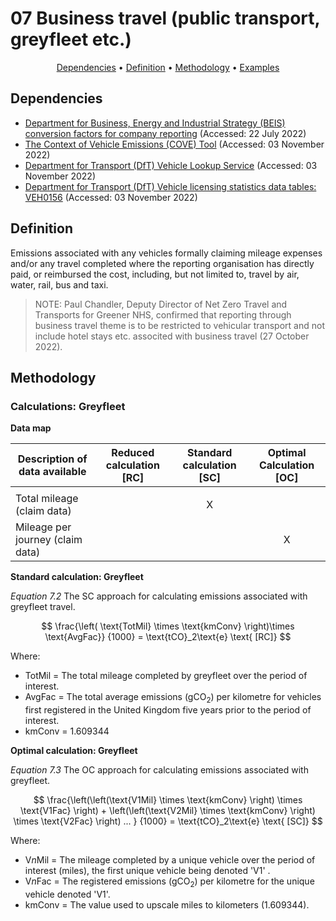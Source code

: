# 07 Business travel (public transport, greyfleet etc.)

<p align="center">
  <a href="#dependencies">Dependencies</a> •
  <a href="#definition">Definition</a> •
  <a href="#methodology">Methodology</a> •
  <a href="#examples">Examples</a>
</p>

## Dependencies

* [Department for Business, Energy and Industrial Strategy (BEIS) conversion factors for company reporting](https://www.gov.uk/government/collections/government-conversion-factors-for-company-reporting) (Accessed: 22 July 2022)
* [The Context of Vehicle Emissions (COVE) Tool](https://danwrisar.github.io/COVE-Tool/) (Accessed: 03 November 2022)
* [Department for Transport (DfT) Vehicle Lookup Service](https://vehicleenquiry.service.gov.uk/) (Accessed: 03 November 2022)
* [Department for Transport (DfT) Vehicle licensing statistics data tables: VEH0156](https://www.gov.uk/government/statistical-data-sets/vehicle-licensing-statistics-data-tables#all-vehicles) (Accessed: 03 November 2022)

## Definition

Emissions associated with any vehicles formally claiming mileage expenses and/or any travel completed where the reporting organisation has directly paid, or reimbursed the cost, including, but not limited to, travel by air, water, rail, bus and taxi.

> NOTE: Paul Chandler, Deputy Director of Net Zero Travel and Transports for Greener NHS, confirmed that reporting through business travel theme is to be restricted to vehicular transport and not include hotel stays etc. associted with business travel (27 October 2022).

## Methodology

### Calculations: Greyfleet

**Data map**

| Description of data available  | Reduced calculation [RC]  | Standard calculation [SC] | Optimal Calculation [OC] |
| ------------------------------ |:---:| :---:| :---:|
| |  |  |  |
| Total mileage (claim data) |  | X |  |
| Mileage per journey (claim data) |  |  | X |

**Standard calculation: Greyfleet**

*Equation 7.2* The SC approach for calculating emissions associated with greyfleet travel.

$$
\frac{\left( \text{TotMil} \times \text{kmConv} \right)\times \text{AvgFac}}
{1000} = \text{tCO}_2\text{e} \text{ [RC]}
$$

Where:
* TotMil = The total mileage completed by greyfleet over the period of interest.
* AvgFac = The total average emissions (gCO<sub>2</sub>) per kilometre for vehicles first registered in the United Kingdom five years prior to the period of interest.
* kmConv = 1.609344

**Optimal calculation: Greyfleet**

*Equation 7.3* The OC approach for calculating emissions associated with greyfleet.

$$
\frac{\left(\left(\text{V1Mil} \times \text{kmConv} \right) \times \text{V1Fac} \right) + \left(\left(\text{V2Mil} \times \text{kmConv} \right) \times \text{V2Fac} \right) ... }
{1000} = \text{tCO}_2\text{e} \text{ [SC]}
$$

Where: 

* V*n*Mil = The mileage completed by a unique vehicle over the period of interest (miles), the first unique vehicle being denoted 'V1' .
* V*n*Fac = The registered emissions (gCO<sub>2</sub>) per kilometre for the unique vehicle denoted 'V1'.
* kmConv = The value used to upscale miles to kilometers (1.609344).